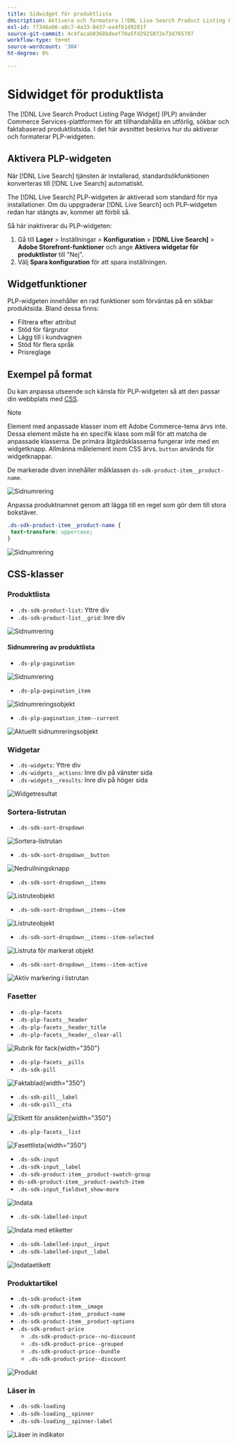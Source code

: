 ```yaml
---
title: Sidwidget för produktlista
description: Aktivera och formatera [!DNL Live Search Product Listing Page Widget]
exl-id: f7346a06-a8c7-4a33-8437-ea4f61d9281f
source-git-commit: 4c4facab0368bdeef70a5fd2925072e73d765707
workflow-type: tm+mt
source-wordcount: '304'
ht-degree: 0%

---
```


# Sidwidget för produktlista

The [!DNL Live Search Product Listing Page Widget] (PLP) använder Commerce Services-plattformen för att tillhandahålla en utförlig, sökbar och faktabaserad produktlistsida. I det här avsnittet beskrivs hur du aktiverar och formaterar PLP-widgeten.

## Aktivera PLP-widgeten

När [!DNL Live Search] tjänsten är installerad, standardsökfunktionen konverteras till [!DNL Live Search] automatiskt.

The [!DNL Live Search] PLP-widgeten är aktiverad som standard för nya installationer. Om du uppgraderar [!DNL Live Search] och PLP-widgeten redan har stängts av, kommer att förbli så.

Så här inaktiverar du PLP-widgeten:

1. Gå till **Lager** > Inställningar > **Konfiguration** > **[!DNL Live Search]** > **Adobe Storefront-funktioner** och ange **Aktivera widgetar för produktlistor** till &quot;Nej&quot;.
1. Välj **Spara konfiguration** för att spara inställningen.

## Widgetfunktioner

PLP-widgeten innehåller en rad funktioner som förväntas på en sökbar produktsida. Bland dessa finns:

* Filtrera efter attribut
* Stöd för färgrutor
* Lägg till i kundvagnen
* Stöd för flera språk
* Prisreglage

## Exempel på format

Du kan anpassa utseende och känsla för PLP-widgeten så att den passar din webbplats med [CSS](https://developer.adobe.com/commerce/frontend-core/guide/css/).

>[!NOTE]
>
>Element med anpassade klasser inom ett Adobe Commerce-tema ärvs inte. Dessa element måste ha en specifik klass som mål för att matcha de anpassade klasserna. De primära åtgärdsklasserna fungerar inte med en widgetknapp.
>Allmänna målelement inom CSS ärvs. `button` används för widgetknappar.

De markerade diven innehåller målklassen `ds-sdk-product-item__product-name`.

![Sidnumrering](assets/plp-css-example.png)

Anpassa produktnamnet genom att lägga till en regel som gör dem till stora bokstäver.

```css
.ds-sdk-product-item__product-name {
 text-transform: uppercase;
}
```

![Sidnumrering](assets/plp-css-example-after.png)

## CSS-klasser

### Produktlista

* `.ds-sdk-product-list`: Yttre div
* `.ds-sdk-product-list__grid`: Inre div

![Sidnumrering](assets/plp-css-product-list.png)

#### Sidnumrering av produktlista

* `.ds-plp-pagination`

![Sidnumrering](assets/plp-css-pagination.png)

* `.ds-plp-pagination_item`

![Sidnumreringsobjekt](assets/plp-css-pagination-item.png)

* `.ds-plp-pagination_item--current`

![Aktuellt sidnumreringsobjekt](assets/plp-css-pagination-item-current.png)

### Widgetar

* `.ds-widgets`: Yttre div
* `.ds-widgets__actions`: Inre div på vänster sida
* `.ds-widgets__results`: Inre div på höger sida

![Widgetresultat](assets/plp-css-widgets.png)

### Sortera-listrutan

* `.ds-sdk-sort-dropdown`

![Sortera-listrutan](assets/plp-css-dropdown.png)

* `.ds-sdk-sort-dropdown__button`

![Nedrullningsknapp](assets/plp-css-dropdown-button.png)

* `.ds-sdk-sort-dropdown__items`

![Listruteobjekt](assets/plp-css-dropdown-items.png)

* `.ds-sdk-sort-dropdown__items--item`

![Listruteobjekt](assets/plp-css-dropdown-item.png)

* `.ds-sdk-sort-dropdown__items--item-selected`

![Listruta för markerat objekt](assets/plp-css-dropdown-selected.png)

* `.ds-sdk-sort-dropdown__items--item-active`

![Aktiv markering i listrutan](assets/plp-css-dropdown-active.png)

### Fasetter

* `.ds-plp-facets`
* `.ds-plp-facets__header`
* `.ds-plp-facets__header_title`
* `.ds-plp-facets__header__clear-all`

![Rubrik för fack](assets/plp-css-facets-title-clear.png){width="350"}

* `.ds-plp-facets__pills`
* `.ds-sdk-pill`

![Faktablad](assets/plp-css-facets-pill.png){width="350"}

* `.ds-sdk-pill__label`
* `.ds-sdk-pill__cta`

![Etikett för ansikten](assets/plp-css-pill-label-cta.png){width="350"}

* `.ds-plp-facets__list`

![Fasettlista](assets/plp-css-facets-list.png){width="350"}

* `.ds-sdk-input`
* `.ds-sdk-input__label`
* `.ds-sdk-product-item__product-swatch-group`
* `ds-sdk-product-item__product-swatch-item`
* `.ds-sdk-input_fieldset_show-more`

![Indata](assets/plp-css-sdk-input.png)

* `.ds-sdk-labelled-input`

![Indata med etiketter](assets/plp-css-labelled-input.png)

* `.ds-sdk-labelled-input__input`
* `.ds-sdk-labelled-input__label`

![Indataetikett](assets/plp-css-labelled-input-label.png)

### Produktartikel

* `.ds-sdk-product-item`
* `.ds-sdk-product-item__image`
* `.ds-sdk-product-item__product-name`
* `.ds-sdk-product-item__product-options`
* `.ds-sdk-product-price`
   * `.ds-sdk-product-price--no-discount`
   * `.ds-sdk-product-price--grouped`
   * `.ds-sdk-product-price--bundle`
   * `.ds-sdk-product-price--discount`

![Produkt](assets/plp-css-product.png)

### Läser in

* `.ds-sdk-loading`
* `.ds-sdk-loading__spinner`
* `.ds-sdk-loading__spinner-label`

![Läser in indikator](assets/plp-css-loading.png)
